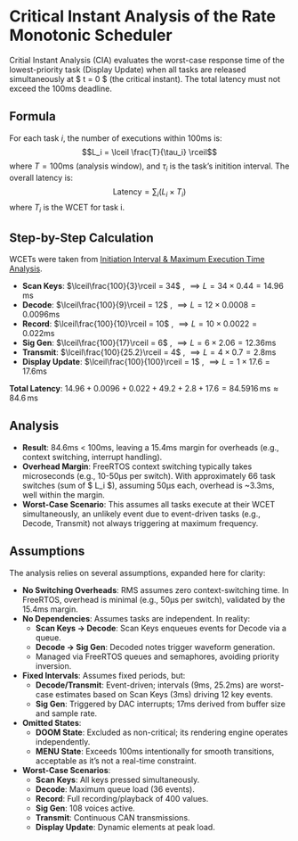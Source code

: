# Critical Instant Analysis of the Rate Monotonic Scheduler

Critial Instant Analysis (CIA) evaluates the worst-case response time of the lowest-priority task (Display Update) when all tasks are released simultaneously at $ t = 0 $ (the critical instant). The total latency must not exceed the 100ms deadline.

## Formula

For each task $i$, the number of executions within 100ms is:
$$L_i = \lceil \frac{T}{\tau_i} \rceil$$
where $T = 100\text{ms}$ (analysis window), and $\tau_i$ is the task’s initition interval. The overall latency is:
$$\text{Latency} = \sum_i (L_i \times T_i)$$
where $T_i$ is the WCET for task i.

## Step-by-Step Calculation

WCETs were taken from [Initiation Interval & Maximum Execution Time Analysis](doc/ii_met.md).

- **Scan Keys**:  $\lceil\frac{100}{3}\rceil = 34$ , $\implies L = 34 \times 0.44 = 14.96 \, \text{ms}$
- **Decode**: $\lceil\frac{100}{9}\rceil = 12$ , $\implies L = 12 \times 0.0008 = 0.0096 \text{ms}$
- **Record**: $\lceil\frac{100}{10}\rceil = 10$ , $\implies L = 10 \times 0.0022 = 0.022 \text{ms}$
- **Sig Gen**: $\lceil\frac{100}{17}\rceil = 6$ , $\implies L = 6 \times 2.06 = 12.36  \text{ms}$
- **Transmit**: $\lceil\frac{100}{25.2}\rceil = 4$ , $\implies L = 4 \times 0.7 = 2.8  \text{ms}$
- **Display Update**: $\lceil\frac{100}{100}\rceil = 1$ , $\implies L = 1 \times 17.6 = 17.6  \text{ms}$

**Total Latency**:
$14.96 + 0.0096 + 0.022 + 49.2 + 2.8 + 17.6 = 84.5916 \, \text{ms} \approx 84.6 \, \text{ms}$

## Analysis

- **Result**: 84.6ms < 100ms, leaving a 15.4ms margin for overheads (e.g., context switching, interrupt handling).
- **Overhead Margin**: FreeRTOS context switching typically takes microseconds (e.g., 10-50µs per switch). With approximately 66 task switches (sum of $ L_i $), assuming 50µs each, overhead is ~3.3ms, well within the margin.
- **Worst-Case Scenario**: This assumes all tasks execute at their WCET simultaneously, an unlikely event due to event-driven tasks (e.g., Decode, Transmit) not always triggering at maximum frequency.

<!-- Should add CIA gantt chart here -->

## Assumptions

The analysis relies on several assumptions, expanded here for clarity:

- **No Switching Overheads**: RMS assumes zero context-switching time. In FreeRTOS, overhead is minimal (e.g., 50µs per switch), validated by the 15.4ms margin.
- **No Dependencies**: Assumes tasks are independent. In reality:
  - **Scan Keys → Decode**: Scan Keys enqueues events for Decode via a queue.
  - **Decode → Sig Gen**: Decoded notes trigger waveform generation.
  - Managed via FreeRTOS queues and semaphores, avoiding priority inversion.
- **Fixed Intervals**: Assumes fixed periods, but:
  - **Decode/Transmit**: Event-driven; intervals (9ms, 25.2ms) are worst-case estimates based on Scan Keys (3ms) driving 12 key events.
  - **Sig Gen**: Triggered by DAC interrupts; 17ms derived from buffer size and sample rate.
- **Omitted States**:
  - **DOOM State**: Excluded as non-critical; its rendering engine operates independently.
  - **MENU State**: Exceeds 100ms intentionally for smooth transitions, acceptable as it’s not a real-time constraint.
- **Worst-Case Scenarios**:
  - **Scan Keys**: All keys pressed simultaneously.
  - **Decode**: Maximum queue load (36 events).
  - **Record**: Full recording/playback of 400 values.
  - **Sig Gen**: 108 voices active.
  - **Transmit**: Continuous CAN transmissions.
  - **Display Update**: Dynamic elements at peak load.

<!-- Should also add a section on uncertainty in our system, can comment on how vectors are typically uncertain so we prallocate memory to them to reduce time complexity to O(n). (Probably goes in the data bit). -->
